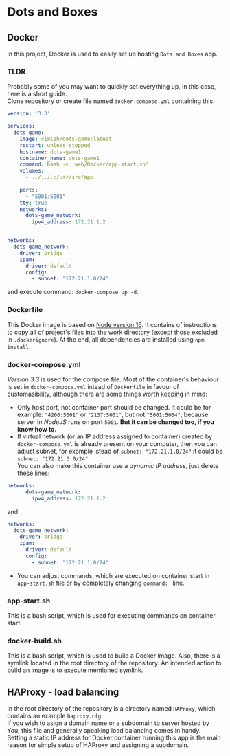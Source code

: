 # Dots and Boxes

## Docker
In this project, Docker is used to easily set up hosting `Dots and Boxes` app.

### TLDR
Probably some of you may want to quickly set everything up, in this case, here is a short guide.  
Clone repository or create file named `docker-compose.yml` containing this:
``` yml
version: '3.3'

services:
  dots-game:
    image: cimlah/dots-game:latest
    restart: unless-stopped
    hostname: dots-game1
    container_name: dots-game1
    command: bash -c 'web/Docker/app-start.sh'
    volumes:
      - ../../.:/usr/src/app
    
    ports:
      - "5001:5001"
    tty: true
    networks:
      dots-game_network:
        ipv4_address: 172.21.1.2


networks:
  dots-game_network:
    driver: bridge
    ipam:
      driver: default
      config:
        - subnet: "172.21.1.0/24"
```

and execute command: `docker-compose up -d`.


### Dockerfile
This Docker image is based on [Node version 16](https://hub.docker.com/_/node). It contains of instructions to copy all of project's files into the work directory (except those excluded in `.dockerignore`). At the end, all dependencies are installed using `npm install`.


### docker-compose.yml
*Version 3.3* is used for the compose file. Most of the container's behaviour is set in `docker-compose.yml` intead of `Dockerfile` in favour of customasibility, although there are some things worth keeping in mind:
* Only host port, not container port should be changed. It could be for example: `"4200:5001"` or `"2137:5001"`, but not `"5001:5004"`, because server in *NodeJS* runs on port `5001`. **But it can be changed too, if you know how to.**
* If virtual network (or an IP address assigned to container) created by `docker-compose.yml` is already present on your computer, then you can adjust subnet, for example istead of `subnet: "172.21.1.0/24"` it could be `subnet: "172.21.3.0/24"`.  
You can also make this container use a *dynamic IP address*, just delete these lines:
``` yml
networks:
      dots-game_network:
        ipv4_address: 172.21.1.2
```

and

``` yml
networks:
  dots-game_network:
    driver: bridge
    ipam:
      driver: default
      config:
        - subnet: "172.21.1.0/24"
```

* You can adjust commands, which are executed on container start in `app-start.sh` file or by completely changing `command: ` line.


### app-start.sh
This is a bash script, which is used for executing commands on container start.


### docker-build.sh
This is a bash script, which is used to build a Docker image. Also, there is a symlink located in the root directory of the repository. An intended action to build an image is to execute mentioned symlink.


## HAProxy - load balancing
In the root directory of the repository is a directory named `HAProxy`, which contains an example `haproxy.cfg`.  
If you wish to asign a domain name or a subdomain to server hosted by You, this file and generally speaking load balancing comes in handy.  
Setting a static IP address for Docker container running this app is the main reason for simple setup of HAProxy and assigning a subdomain.